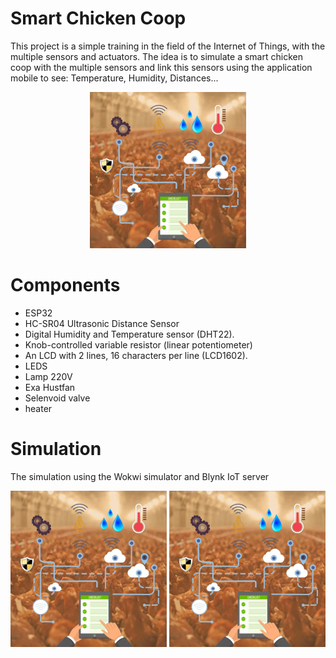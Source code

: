 # Smart Chicken Coop
This project is a simple training in the field of the Internet of Things,
with the multiple sensors and actuators.
The idea is to simulate a smart chicken coop with the multiple sensors 
and link this sensors using the application mobile to see: Temperature, Humidity, Distances...
<div align="center">
    <img src="/Images/Chicken-farm-flow-chart800x800.jpg" width="250px"</img>
</div>

# Components

* ESP32
* HC-SR04 Ultrasonic Distance Sensor
* Digital Humidity and Temperature sensor (DHT22).
* Knob-controlled variable resistor (linear potentiometer)
* An LCD with 2 lines, 16 characters per line (LCD1602).
* LEDS
* Lamp 220V
* Exa Hustfan
* Selenvoid valve
* heater

# Simulation

The simulation using the Wokwi simulator and Blynk IoT server
<div align="center">
    <img src="/Images/Chicken-farm-flow-chart800x800.jpg" width="250px"</img>
    <img src="/Images/Chicken-farm-flow-chart800x800.jpg" width="250px"</img>
</div>


